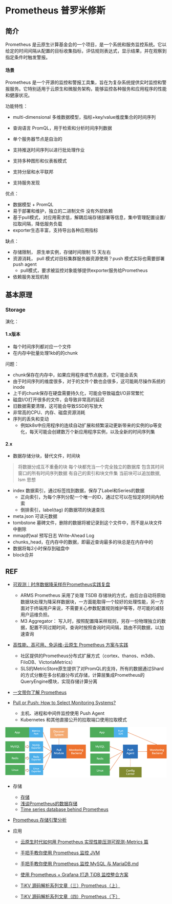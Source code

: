 # Prometheus 普罗米修斯

## 简介

Prometheus 是云原生计算基金会的一个项目，是一个系统和服务监控系统。它以给定的时间间隔从配置的目标收集指标，评估规则表达式，显示结果，并在观察到指定条件时触发警报。


#### 场景
Prometheus 是一个开源的监控和警报工具集，旨在为复杂系统提供实时监控和警报服务。它特别适用于云原生和微服务架构，能够监控各种服务和应用程序的性能和健康状况。


功能特性：

- multi-dimensional 多维数据模型，指标+key/value维度集合的时间序列

- 查询语言 PromQL，用于检索和分析时间序列数据

- 单个服务器节点是自治的

- 支持推送时间序列以进行批处理作业

- 支持多种图形和仪表板模式

- 支持分层和水平联邦

- 支持服务发现


优点：
- 数据模型 +  PromQL
- 易于部署和维护，独立的二进制文件 没有外部依赖
- 基于pull模式，对应用需求低，解耦后端存储部署等信息，集中管理配置设置/拉取间隔，降低服务负载
- exporter生态丰富，支持导出各种应用指标

缺点：
- 存储限制， 原生单实例，存储时间限制 15 天左右
- 资源消耗， pull 模式对目标集群服务器资源使用？push 模式实际也需要部署 push agent
    - pull模式，要求被监控对象能够提供exporter服务给Prometheus
- 依赖服务发现机制

## 基本原理

### Storage

演化：

#### 1.x版本

- 每个时间序列都对应一个文件
- 在内存中批量处理1kb的的chunk

问题：
- chunk保存在内存中，如果应用程序或节点崩溃，它可能会丢失
- 由于时间序列的维度很多，对于的文件个数也会很多，这可能耗尽操作系统的inode
- 上千的chunk保存在硬盘需要持久化，可能会导致磁盘I/O非常繁忙
- 磁盘I/O打开很多的文件，会导致非常高的延迟
- 旧数据需要清理，这可能会导致SSD的写放大
- 非常高的CPU、内存、磁盘资源消耗
- 序列的丢失和变动
    - 例如k8s中应用程序的连续自动扩展和频繁滚动更新带来的实例的ip等变化，每天可能会创建数万个新应用程序实例，以及全新的时间序列集

#### 2.x

- 数据存储分块，替代文件，时间块
>  将数据分成互不重叠的块
> 每个块都充当一个完全独立的数据库
> 包含其时间窗口的所有时间序列数据
> 有自己的索引和块文件集
> 当前块可以追加数据, lsm 思想

- index 数据索引，通过标签找到数据，保存了Label和Series的数据
    - 正向索引，为每个序列分配一个唯一的ID，通过它可以在恒定的时间内检索
    - 倒排索引，label(tag) 的数据项的快速查找
- meta.json 可读元数据
- tombstone 墓碑文件，删除的数据将被记录到这个文件中，而不是从块文件中删除
- mmap的wal 预写日志 Write-Ahead Log
- chunks_head，在内存中的数据，即最近查询最多的块总是在内存中的
- 数据将每2小时保存到磁盘中
- block合并


## REF

- [可观测｜时序数据降采样在Prometheus实践复盘](https://zhuanlan.zhihu.com/p/538199455) 
    - ARMS Prometheus 采用了处理 TSDB 存储块的方式，由后台自动将原始数据块处理为降采样数据块，一方面能取得一个较好的处理性能，另一方面对于终端用户来说，不需要关心参数配置规则维护等等，尽可能的减轻用户运维负担。
    - M3 Aggregator： 写入时，按照配置降采样规则，另存一份物理独立的数据，配置不同过期时间，查询时按照查询时间间隔，路由不同数据，以加速查询


- [高性能、高可用、免运维-云原生 Prometheus 方案与实践](https://zhuanlan.zhihu.com/p/188249493)
    - 社区提供的Prometheus分布式扩展方式（cortex、thanos、m3db、FiloDB、VictoriaMetrics）
    - SLS的MetricStore原生提供了对PromQL的支持，所有的数据通过Shard的方式分散在多台机器分布式存储，计算层集成Prometheus的QueryEngine模块，实现存储计算分离

- [一文带你了解 Prometheus](https://zhuanlan.zhihu.com/p/512696957) 


- [Pull or Push: How to Select Monitoring Systems?](https://www.alibabacloud.com/blog/pull-or-push-how-to-select-monitoring-systems_599007)
    - 主机、进程和中间件监控使用 Push Agent
    - Kubernetes 和其他直接公开的拉取端口使用拉取模式

![pull or push](./images/image.png)

- 存储
    - [存储](https://icloudnative.io/prometheus/3-prometheus/storage.html)
    - [浅谈Prometheus的数据存储](https://cloud.tencent.com/developer/article/1870694)
    - [Time series database behind Prometheus](https://zhuanlan.zhihu.com/p/702329117)

- [Prometheus 存储引擎分析](https://liujiacai.net/blog/2021/04/11/prometheus-storage-engine/)

- 应用

    - [云原生时代如何用 Prometheus 实现性能压测可观测-Metrics 篇](https://zhuanlan.zhihu.com/p/495082415)     
    - [手把手教你使用 Prometheus 监控 JVM](https://zhuanlan.zhihu.com/p/265307982)
    - [手把手教你使用 Prometheus 监控 MySQL 与 MariaDB.md](https://zhuanlan.zhihu.com/p/271682642)
    - [使用 Prometheus + Grafana 打造 TiDB 监控整合方案](https://zhuanlan.zhihu.com/p/378497303) 

    - [TiKV 源码解析系列文章（三）Prometheus（上）](https://zhuanlan.zhihu.com/p/58699359)
    - [TiKV 源码解析系列文章（四）Prometheus（下）](https://zhuanlan.zhihu.com/p/59165478)

